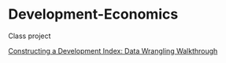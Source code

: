 # Development-Economics
Class project

[Constructing a Development Index: Data Wrangling Walkthrough](https://github.com/DocSynaptogenesis/Development-Economics/blob/master/HW/HW1.md)